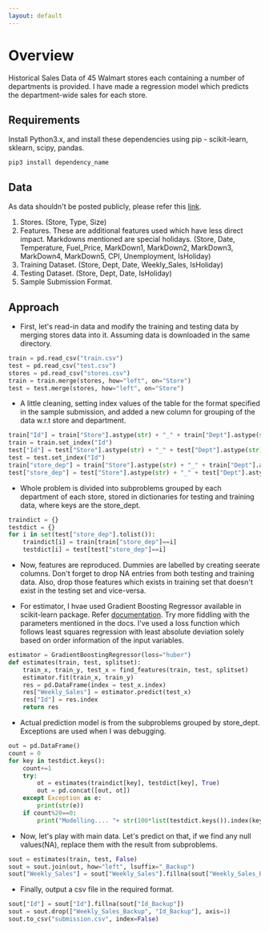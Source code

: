 ```yaml
---
layout: default
---
```


# Overview
Historical Sales Data of 45 Walmart stores each containing a number of departments is provided. I have made a regression model  which predicts the department-wide sales for each store.

## Requirements
Install Python3.x, and install these dependencies using pip - scikit-learn, sklearn, scipy, pandas.
```
pip3 install dependency_name
```

## Data
As data shouldn't be posted publicly, please refer this [link](https://www.kaggle.com/c/walmart-recruiting-store-sales-forecasting/data).
1.  Stores. (Store, Type, Size)
2.  Features. These are additional features used which have less direct impact. Markdowns mentioned are special holidays. (Store, Date, Temperature, Fuel_Price, MarkDown1, MarkDown2, MarkDown3, MarkDown4, MarkDown5, CPI, Unemployment, IsHoliday)
3.  Training Dataset. (Store, Dept, Date, Weekly_Sales, IsHoliday)
4.  Testing Dataset. (Store, Dept, Date, IsHoliday)
5.  Sample Submission Format.

## Approach
*   First, let's read-in data and modify the training and testing data by merging stores data into it. Assuming data is downloaded in the same directory.
```python
train = pd.read_csv("train.csv")
test = pd.read_csv("test.csv")
stores = pd.read_csv("stores.csv")
train = train.merge(stores, how="left", on="Store")
test = test.merge(stores, how="left", on="Store")
```

*   A little cleaning, setting index values of the table for the format specified in the sample submission, and added a new column for grouping of the data w.r.t store and department.
```python
train["Id"] = train["Store"].astype(str) + "_" + train["Dept"].astype(str) + "_" + train["Date"].astype(str)
train = train.set_index("Id")
test["Id"] = test["Store"].astype(str) + "_" + test["Dept"].astype(str) + "_" + test["Date"].astype(str)
test = test.set_index("Id")
train["store_dep"] = train["Store"].astype(str) + "_" + train["Dept"].astype(str)
test["store_dep"] = test["Store"].astype(str) + "_" + test["Dept"].astype(str)
```

*   Whole problem is divided into subproblems grouped by each department of each store, stored in dictionaries for testing and training data, where keys are the store_dept.
```python
traindict = {}
testdict = {}
for i in set(test["store_dep"].tolist()):
    traindict[i] = train[train["store_dep"]==i]
    testdict[i] = test[test["store_dep"]==i]
```

*   Now, features are reproduced. Dummies are labelled by creating seerate columns. Don't forget to drop NA entries from both testing and training data. Also, drop those features which exists in training set that doesn't exist in the testing set and vice-versa.

*   For estimator, I hvae used Gradient Boosting Regressor available in scikit-learn package. Refer [documentation](http://scikit-learn.org/stable/modules/generated/sklearn.ensemble.GradientBoostingRegressor.html). Try more fiddling with the parameters mentioned in the docs. I've used a loss function which follows least squares regression with least absolute deviation solely based on order information of the input variables.
```python
estimator = GradientBoostingRegressor(loss="huber")
def estimates(train, test, splitset):
    train_x, train_y, test_x = find_features(train, test, splitset)
    estimator.fit(train_x, train_y)
    res = pd.DataFrame(index = test_x.index)
    res["Weekly_Sales"] = estimator.predict(test_x)
    res["Id"] = res.index
    return res
```

*   Actual prediction model is from the subproblems grouped by store_dept. Exceptions are used when I was debugging.
```python
out = pd.DataFrame()
count = 0
for key in testdict.keys():
    count+=1
    try:
        ot = estimates(traindict[key], testdict[key], True)
        out = pd.concat([out, ot])
    except Exception as e:
        print(str(e))
    if count%20==0:
        print("Modelling.... "+ str(100*list(testdict.keys()).index(key)/len(testdict.keys())) +"%")
```

*   Now, let's play with main data. Let's predict on that, if we find any null values(NA), replace them with the result from subproblems.
```python
sout = estimates(train, test, False)
sout = sout.join(out, how="left", lsuffix="_Backup")
sout["Weekly_Sales"] = sout["Weekly_Sales"].fillna(sout["Weekly_Sales_Backup"])
```

*   Finally, output a csv file in the required format.
```python
sout["Id"] = sout["Id"].fillna(sout["Id_Backup"])
sout = sout.drop(["Weekly_Sales_Backup", "Id_Backup"], axis=1)
sout.to_csv("submission.csv", index=False)
```

